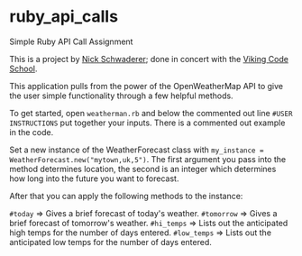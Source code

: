 # ruby_api_calls
Simple Ruby API Call Assignment

This is a project by [Nick Schwaderer](https://github.com/schwad);
done in concert with the [Viking Code School](https://www.vikingcodeschool.com).

This application pulls from the power of the OpenWeatherMap API to give the user simple functionality through a few helpful methods.

To get started, open `weatherman.rb` and below the commented out line `#USER INSTRUCTIONS` put together your inputs. There is a commented out example in the code.

Set a new instance of the WeatherForecast class with `my_instance = WeatherForecast.new("mytown,uk,5")`. The first argument you pass into the method determines location, the second is an integer which determines how long into the future you want to forecast.

After that you can apply the following methods to the instance:

`#today` => Gives a brief forecast of today's weather.
`#tomorrow` => Gives a brief forecast of tomorrow's weather.
`#hi_temps` => Lists out the anticipated high temps for the number of days entered.
`#low_temps` => Lists out the anticipated low temps for the number of days entered.